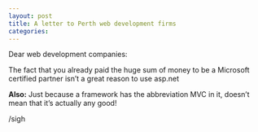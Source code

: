 ```yaml
---
layout: post
title: A letter to Perth web development firms
categories: 
---
```

Dear web development companies:

The fact that you already paid the huge sum of money to be a Microsoft certified partner isn’t a great reason to use asp.net

**Also:** Just because a framework has the abbreviation MVC in it, doesn’t mean that it’s actually any good!

/sigh